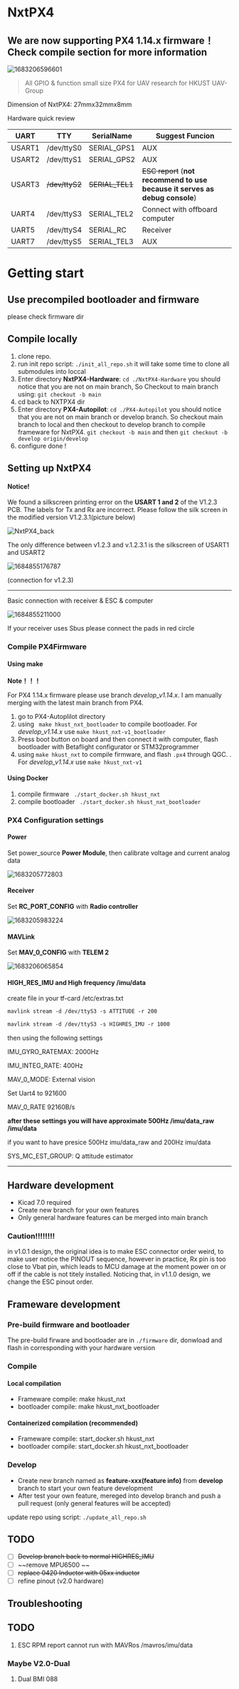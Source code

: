 # NxtPX4

## We are now supporting PX4 1.14.x firmware！ Check compile section for more information

<img src="https://raw.githubusercontent.com/Peize-Liu/my-images/master/202309060125077.png" alt="1683206596601"  />

> All GPIO & function small size PX4 for UAV research for HKUST UAV-Group

Dimension of NxtPX4: 27mmx32mmx8mm

Hardware quick review

| UART   | TTY             | SerialName       | Suggest Funcion                                                                      |
| ------ | --------------- | ---------------- | ------------------------------------------------------------------------------------ |
| USART1 | /dev/ttyS0      | SERIAL_GPS1      | AUX                                                                                  |
| USART2 | /dev/ttyS1      | SERIAL_GPS2      | AUX                                                                                  |
| USART3 | ~~/dev/ttyS2~~ | ~~SERIAL_TEL1~~ | ~~ESC report~~ (**not recommend to use because it serves as debug console**) |
| UART4  | /dev/ttyS3      | SERIAL_TEL2      | Connect with offboard computer                                                       |
| UART5  | /dev/ttyS4      | SERIAL_RC        | Receiver                                                                             |
| UART7  | /dev/ttyS5      | SERIAL_TEL3      | AUX                                                                                  |

# Getting start

## Use precompiled bootloader and firmware

please check firmware dir

## Compile locally

1. clone repo.
2. run init repo script:  `./init_all_repo.sh`
   it will take some time to clone all submodules into loccal
3. Enter directory **NxtPX4-Hardware**:     `cd ./NxtPX4-Hardware`
   you should notice that you are not on main branch, So Checkout to main branch using:  `git checkout -b main`
4. cd back to NXTPX4 dir
5. Enter directory **PX4-Autopilot**:   `cd ./PX4-Autopilot`
   you should notice that you are not on main branch or develop branch. So checkout main branch to local and then checkout to develop branch to compile frameware for NxtPX4.
   `git checkout -b main` and then `git checkout -b develop origin/develop`
6. configure done !

## Setting up NxtPX4

#### Notice!

We found a silkscreen printing error on the **USART 1 and 2** of the V1.2.3 PCB. The labels for Tx and Rx are incorrect. Please follow the silk screen in the modified version V1.2.3.1(picture below)

![NxtPX4_back](https://raw.githubusercontent.com/Peize-Liu/my-images/master/202309060125055.png)

The only difference between v1.2.3 and v.1.2.3.1 is the silkscreen of USART1 and USART2

![1684855176787](https://raw.githubusercontent.com/Peize-Liu/my-images/master/202309060125183.png)

(connection for v1.2.3)

---

Basic connection with receiver & ESC & computer

![1684855211000](https://raw.githubusercontent.com/Peize-Liu/my-images/master/202309060125443.png)

If your receiver uses Sbus please connect the pads in red circle

### Compile PX4Firmware

#### Using make

**Note！！！**

For PX4 1.14.x firmware please use branch *develop_v1.14.x*. I am manually merging with the latest main branch from PX4.

1. go to PX4-Autoplilot directory
2. using ` make hkust_nxt_bootloader` to compile bootloader. For *develop_v1.14.x* use `make hkust_nxt-v1_bootloader`
3. Press boot button on board and then connect it with computer, flash bootloader with Betaflight configurator or STM32programmer
4. using `make hkust_nxt` to compile firmware, and flash `.px4` through QGC. . For *develop_v1.14.x* use `make hkust_nxt-v1`

#### Using Docker

1. compile firmware ` ./start_docker.sh hkust_nxt`
2. compile bootloader ` ./start_docker.sh hkust_nxt_bootloader`

### PX4 Configuration settings

#### Power

Set power_source  **Power Module**, then calibrate voltage and current analog data

![1683205772803](https://raw.githubusercontent.com/Peize-Liu/my-images/master/202309060126575.png)

#### Receiver

Set **RC_PORT_CONFIG** with **Radio controller**

![1683205983224](https://raw.githubusercontent.com/Peize-Liu/my-images/master/202309060126964.png)

#### MAVLink

Set **MAV_0_CONFIG** with **TELEM 2**

![1683206065854](https://raw.githubusercontent.com/Peize-Liu/my-images/master/202309060127686.png)

#### HIGH_RES_IMU and High frequency /imu/data

create file in your tf-card  /etc/extras.txt

```txt
mavlink stream -d /dev/ttyS3 -s ATTITUDE -r 200

mavlink stream -d /dev/ttyS3 -s HIGHRES_IMU -r 1000
```

then using the following settings

IMU_GYRO_RATEMAX: 2000Hz

IMU_INTEG_RATE: 400Hz

MAV_0_MODE: External vision

Set Uart4 to 921600

MAV_0_RATE 92160B/s

**after these settings you will have approximate 500Hz /imu/data_raw /imu/data**

if you want to have presice 500Hz imu/data_raw and 200Hz imu/data

SYS_MC_EST_GROUP: Q attitude estimator

---

## Hardware development

* Kicad 7.0 required
* Create new branch for your own features
* Only general hardware features can be merged into main branch

### Caution!!!!!!!!

in v1.0.1 design, the original idea is to make ESC connector order weird, to make user notice the PINOUT sequence, however in practice, Rx pin is too close to Vbat pin, which leads to MCU damage at the moment power on or off if the cable is not titely installed.  Noticing that, in v1.1.0 design, we change the ESC pinout order.

## Frameware development

### Pre-build firmware and bootloader

The pre-build firware and bootloader are in  `./firmware` dir, donwload and flash in corresponding with your hardware version

### Compile

#### Local compilation

* Frameware compile: make hkust_nxt
* bootloader compile: make hkust_nxt_bootloader

#### Containerized compilation (recommended)

* Frameware compile: start_docker.sh hkust_nxt
* bootloader compile: start_docker.sh hkust_nxt_bootloader

### Develop

* Create new branch named as **feature-xxx(feature info)** from **develop** branch to start your own feature development
* After test your own feature, mereged into develop branch and push a pull request (only general features will be accepted)

update repo using script: `./update_all_repo.sh`

## TODO

- [ ] ~~Develop branch back to normal HIGHRES_IMU~~
- [ ] ~~remove MPU6500 ~~
- [ ] ~~replace 0420 Inductor with 05xx inductor~~
- [ ] refine pinout (v2.0 hardware)

## Troubleshooting



## TODO
1. ESC RPM report cannot run with MAVRos /mavros/imu/data

### Maybe V2.0-Dual
1. Dual BMI 088
